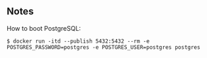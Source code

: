 ## Notes

How to boot PostgreSQL:
```
$ docker run -itd --publish 5432:5432 --rm -e POSTGRES_PASSWORD=postgres -e POSTGRES_USER=postgres postgres
```
